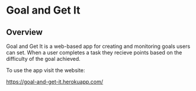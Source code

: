 # Goal and Get It
## Overview

Goal and Get It is a web-based app for creating and monitoring goals users can set.  When a user completes a task they recieve points based on the difficulty of the goal achieved.

To use the app visit the website: 

https://goal-and-get-it.herokuapp.com/

